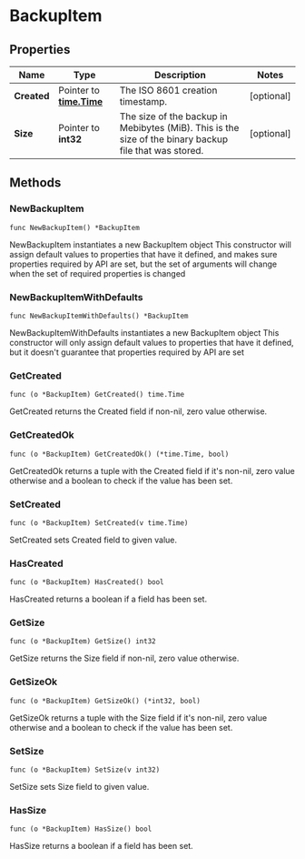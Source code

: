 # BackupItem

## Properties

|Name | Type | Description | Notes|
|------------ | ------------- | ------------- | -------------|
|**Created** | Pointer to [**time.Time**](time.Time.md) | The ISO 8601 creation timestamp. | [optional] |
|**Size** | Pointer to **int32** | The size of the backup in Mebibytes (MiB). This is the size of the binary backup file that was stored.  | [optional] |

## Methods

### NewBackupItem

`func NewBackupItem() *BackupItem`

NewBackupItem instantiates a new BackupItem object
This constructor will assign default values to properties that have it defined,
and makes sure properties required by API are set, but the set of arguments
will change when the set of required properties is changed

### NewBackupItemWithDefaults

`func NewBackupItemWithDefaults() *BackupItem`

NewBackupItemWithDefaults instantiates a new BackupItem object
This constructor will only assign default values to properties that have it defined,
but it doesn't guarantee that properties required by API are set

### GetCreated

`func (o *BackupItem) GetCreated() time.Time`

GetCreated returns the Created field if non-nil, zero value otherwise.

### GetCreatedOk

`func (o *BackupItem) GetCreatedOk() (*time.Time, bool)`

GetCreatedOk returns a tuple with the Created field if it's non-nil, zero value otherwise
and a boolean to check if the value has been set.

### SetCreated

`func (o *BackupItem) SetCreated(v time.Time)`

SetCreated sets Created field to given value.

### HasCreated

`func (o *BackupItem) HasCreated() bool`

HasCreated returns a boolean if a field has been set.

### GetSize

`func (o *BackupItem) GetSize() int32`

GetSize returns the Size field if non-nil, zero value otherwise.

### GetSizeOk

`func (o *BackupItem) GetSizeOk() (*int32, bool)`

GetSizeOk returns a tuple with the Size field if it's non-nil, zero value otherwise
and a boolean to check if the value has been set.

### SetSize

`func (o *BackupItem) SetSize(v int32)`

SetSize sets Size field to given value.

### HasSize

`func (o *BackupItem) HasSize() bool`

HasSize returns a boolean if a field has been set.


